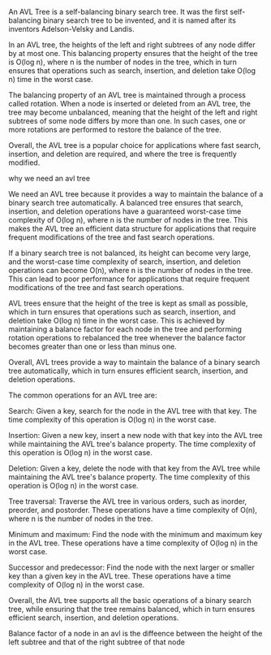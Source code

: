 An AVL Tree is a self-balancing binary search tree. It was the first self-balancing binary search tree to be invented, and it is named after its inventors Adelson-Velsky and Landis.

In an AVL tree, the heights of the left and right subtrees of any node differ by at most one. This balancing property ensures that the height of the tree is O(log n), where n is the number of nodes in the tree, which in turn ensures that operations such as search, insertion, and deletion take O(log n) time in the worst case.

The balancing property of an AVL tree is maintained through a process called rotation. When a node is inserted or deleted from an AVL tree, the tree may become unbalanced, meaning that the height of the left and right subtrees of some node differs by more than one. In such cases, one or more rotations are performed to restore the balance of the tree.

Overall, the AVL tree is a popular choice for applications where fast search, insertion, and deletion are required, and where the tree is frequently modified.

why we need an avl tree





We need an AVL tree because it provides a way to maintain the balance of a binary search tree automatically. A balanced tree ensures that search, insertion, and deletion operations have a guaranteed worst-case time complexity of O(log n), where n is the number of nodes in the tree. This makes the AVL tree an efficient data structure for applications that require frequent modifications of the tree and fast search operations.

If a binary search tree is not balanced, its height can become very large, and the worst-case time complexity of search, insertion, and deletion operations can become O(n), where n is the number of nodes in the tree. This can lead to poor performance for applications that require frequent modifications of the tree and fast search operations.

AVL trees ensure that the height of the tree is kept as small as possible, which in turn ensures that operations such as search, insertion, and deletion take O(log n) time in the worst case. This is achieved by maintaining a balance factor for each node in the tree and performing rotation operations to rebalanced the tree whenever the balance factor becomes greater than one or less than minus one.

Overall, AVL trees provide a way to maintain the balance of a binary search tree automatically, which in turn ensures efficient search, insertion, and deletion operations.


The common operations for an AVL tree are:

Search: Given a key, search for the node in the AVL tree with that key. The time complexity of this operation is O(log n) in the worst case.

Insertion: Given a new key, insert a new node with that key into the AVL tree while maintaining the AVL tree's balance property. The time complexity of this operation is O(log n) in the worst case.

Deletion: Given a key, delete the node with that key from the AVL tree while maintaining the AVL tree's balance property. The time complexity of this operation is O(log n) in the worst case.

Tree traversal: Traverse the AVL tree in various orders, such as inorder, preorder, and postorder. These operations have a time complexity of O(n), where n is the number of nodes in the tree.

Minimum and maximum: Find the node with the minimum and maximum key in the AVL tree. These operations have a time complexity of O(log n) in the worst case.

Successor and predecessor: Find the node with the next larger or smaller key than a given key in the AVL tree. These operations have a time complexity of O(log n) in the worst case.

Overall, the AVL tree supports all the basic operations of a binary search tree, while ensuring that the tree remains balanced, which in turn ensures efficient search, insertion, and deletion operations.

 Balance factor of a node in an avl is the diffeence between the height of the left subtree and that of the right subtree of that node

